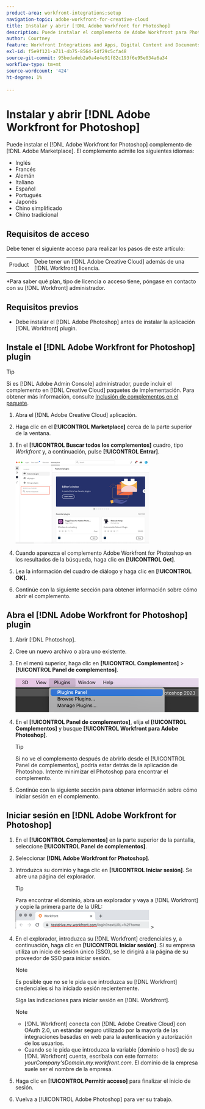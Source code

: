 ```yaml
---
product-area: workfront-integrations;setup
navigation-topic: adobe-workfront-for-creative-cloud
title: Instalar y abrir [!DNL Adobe Workfront for Photoshop]
description: Puede instalar el complemento de Adobe Workfront para Photoshop desde Adobe Marketplace.
author: Courtney
feature: Workfront Integrations and Apps, Digital Content and Documents
exl-id: f5e9f121-a711-4b75-8564-54f29c5cfa48
source-git-commit: 95bedadeb2a0a4e4e91f82c193f6e95e034a6a34
workflow-type: tm+mt
source-wordcount: '424'
ht-degree: 1%

---
```


# Instalar y abrir [!DNL Adobe Workfront for Photoshop]

Puede instalar el [!DNL Adobe Workfront for Photoshop] complemento de [!DNL Adobe Marketplace]. El complemento admite los siguientes idiomas:

* Inglés
* Francés
* Alemán
* Italiano
* Español
* Portugués
* Japonés
* Chino simplificado
* Chino tradicional

<!-- * Korean -->

## Requisitos de acceso

Debe tener el siguiente acceso para realizar los pasos de este artículo:

<table style="table-layout:auto"> 
 <col> 
 <col> 
 <tbody> 
  <!--<tr> 
   <td role="rowheader">[!DNL Adobe Workfront] plan*</td> 
   <td> <p>[!UICONTROL Pro] or higher</p> </td> 
  </tr> 
  <tr data-mc-conditions=""> 
   <td role="rowheader">[!DNL Adobe Workfront] license*</td> 
   <td> <p>[!UICONTROL Work] or [!UICONTROL Plan]</p> </td> 
  </tr> -->
  <tr> 
   <td role="rowheader">Product</td> 
   <td>Debe tener un [!DNL Adobe Creative Cloud] además de una [!DNL Workfront] licencia.</td> 
  </tr> 
 </tbody> 
</table>

&#42;Para saber qué plan, tipo de licencia o acceso tiene, póngase en contacto con su [!DNL Workfront] administrador.

## Requisitos previos

* Debe instalar el [!DNL Adobe Photoshop] antes de instalar la aplicación [!DNL Workfront] plugin.

## Instale el [!DNL Adobe Workfront for Photoshop] plugin

>[!TIP]
>
>Si es [!DNL Adobe Admin Console] administrador, puede incluir el complemento en [!DNL Creative Cloud] paquetes de implementación. Para obtener más información, consulte [Inclusión de complementos en el paquete](https://helpx.adobe.com/in/enterprise/using/manage-extensions.html).


1. Abra el [!DNL Adobe Creative Cloud] aplicación.
1. Haga clic en el **[!UICONTROL Marketplace]** cerca de la parte superior de la ventana.
1. En el **[!UICONTROL Buscar todos los complementos]** cuadro, tipo *Workfront* y, a continuación, pulse **[!UICONTROL Entrar]**.

   ![](assets/adobe-marketplace-350x218.png)

1. Cuando aparezca el complemento Adobe Workfront for Photoshop en los resultados de la búsqueda, haga clic en **[!UICONTROL Get]**.
1. Lea la información del cuadro de diálogo y haga clic en **[!UICONTROL OK]**.

1. Continúe con la siguiente sección para obtener información sobre cómo abrir el complemento.

## Abra el [!DNL Adobe Workfront for Photoshop] plugin

1. Abrir [!DNL Photoshop].

1. Cree un nuevo archivo o abra uno existente.

1. En el menú superior, haga clic en **[!UICONTROL Complementos]** > **[!UICONTROL Panel de complementos]**.

   ![](assets/plugins-panel-ps.png)

1. En el **[!UICONTROL Panel de complementos]**, elija el **[!UICONTROL Complementos]** y busque **[!UICONTROL Workfront para Adobe Photoshop]**.

   >[!TIP]
   >
   >   Si no ve el complemento después de abrirlo desde el [!UICONTROL Panel de complementos], podría estar detrás de la aplicación de Photoshop. Intente minimizar el Photoshop para encontrar el complemento.

1. Continúe con la siguiente sección para obtener información sobre cómo iniciar sesión en el complemento.

## Iniciar sesión en [!DNL Adobe Workfront for Photoshop]

1. En el **[!UICONTROL Complementos]** en la parte superior de la pantalla, seleccione **[!UICONTROL Panel de complementos]**.
1. Seleccionar **[!DNL Adobe Workfront for Photoshop]**.
1. Introduzca su dominio y haga clic en **[!UICONTROL Iniciar sesión]**. Se abre una página del explorador.

   >[!TIP]
   >
   >Para encontrar el dominio, abra un explorador y vaya a [!DNL Workfront] y copie la primera parte de la URL:\
   >![](assets/domain-350x50.png)   >

1. En el explorador, introduzca su [!DNL Workfront] credenciales y, a continuación, haga clic en **[!UICONTROL Iniciar sesión]**. Si su empresa utiliza un inicio de sesión único (SSO), se le dirigirá a la página de su proveedor de SSO para iniciar sesión.

   >[!NOTE]
   >
   >Es posible que no se le pida que introduzca su [!DNL Workfront] credenciales si ha iniciado sesión recientemente.

   Siga las indicaciones para iniciar sesión en [!DNL Workfront].

   >[!NOTE]
   >
   >* [!DNL Workfront] conecta con [!DNL Adobe Creative Cloud] con OAuth 2.0, un estándar seguro utilizado por la mayoría de las integraciones basadas en web para la autenticación y autorización de los usuarios.
   >* Cuando se le pida que introduzca la variable [dominio o host] de su [!DNL Workfront] cuenta, escríbala con este formato: *yourCompany&#39;sDomain.my.workfront.com*. El dominio de la empresa suele ser el nombre de la empresa.


1. Haga clic en **[!UICONTROL Permitir acceso]** para finalizar el inicio de sesión.
1. Vuelva a [!UICONTROL Adobe Photoshop] para ver su trabajo.
